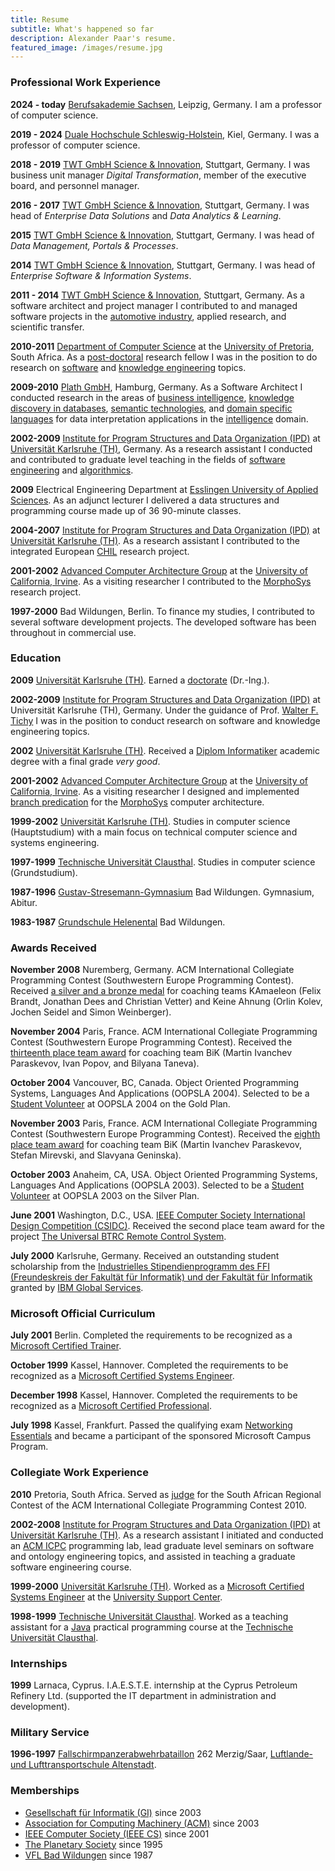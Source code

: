 ```yaml
---
title: Resume
subtitle: What's happened so far
description: Alexander Paar's resume.
featured_image: /images/resume.jpg
---
```


### Professional Work Experience

**2024 - today** [Berufsakademie Sachsen](https://www.ba-sachsen.de/), Leipzig, Germany. I am a professor of computer science.

**2019 - 2024** [Duale Hochschule Schleswig-Holstein](https://www.dhsh.de/), Kiel, Germany. I was a professor of computer science.

**2018 - 2019** [TWT GmbH Science & Innovation](https://www.twt-gmbh.de/), Stuttgart, Germany. I was business unit manager _Digital Transformation_, member of the executive board, and personnel manager.

**2016 - 2017** [TWT GmbH Science & Innovation](https://www.twt-gmbh.de/), Stuttgart, Germany. I was head of _Enterprise Data Solutions_ and _Data Analytics & Learning_.

**2015** [TWT GmbH Science & Innovation](https://www.twt-gmbh.de/), Stuttgart, Germany. I was head of _Data Management, Portals & Processes_.

**2014** [TWT GmbH Science & Innovation](https://www.twt-gmbh.de/), Stuttgart, Germany. I was head of _Enterprise Software & Information Systems_.

**2011 - 2014** [TWT GmbH Science & Innovation](https://www.twt-gmbh.de/), Stuttgart, Germany. As a software architect and project manager I contributed to and managed software projects in the [automotive industry](https://en.wikipedia.org/wiki/Automotive_industry), applied research, and scientific transfer.

**2010-2011** [Department of Computer Science](https://cs.up.ac.za/) at the [University of Pretoria](https://www.up.ac.za/), South Africa. As a [post-doctoral](https://en.wikipedia.org/wiki/Postdoctoral_researcher) research fellow I was in the position to do research on [software](https://en.wikipedia.org/wiki/Software_engineering) and [knowledge engineering](https://en.wikipedia.org/wiki/Knowledge_engineering) topics.

**2009-2010** [Plath GmbH](http://www.plath.de/), Hamburg, Germany. As a Software Architect I conducted research in the areas of [business intelligence](https://en.wikipedia.org/wiki/Business_intelligence), [knowledge discovery in databases](https://en.wikipedia.org/wiki/Data_mining), [semantic technologies](https://en.wikipedia.org/wiki/Semantic_technology), and [domain specific languages](https://en.wikipedia.org/wiki/Domain-specific_language) for data interpretation applications in the [intelligence](https://en.wikipedia.org/wiki/Intelligence_assessment) domain.

**2002-2009** [Institute for Program Structures and Data Organization (IPD)](http://wwwipd.ira.uka.de/) at [Universität Karlsruhe (TH)](http://www.uni-karlsruhe.de/), Germany. As a research assistant I conducted and contributed to graduate level teaching in the fields of [software engineering](https://en.wikipedia.org/wiki/Software_engineering) and [algorithmics](https://en.wikipedia.org/wiki/Algorithmics).

**2009** Electrical Engineering Department at [Esslingen University of Applied Sciences](https://www.hs-esslingen.de/). As an adjunct lecturer I delivered a data structures and programming course made up of 36 90-minute classes.

**2004-2007** [Institute for Program Structures and Data Organization (IPD)](http://wwwipd.ira.uka.de/) at [Universität Karlsruhe (TH)](http://www.uni-karlsruhe.de/). As a research assistant I contributed to the integrated European [CHIL](http://chil.server.de/) research project.

**2001-2002** [Advanced Computer Architecture Group](http://www.eng.uci.edu/comp.arch/index.html) at the [University of California, Irvine](https://uci.edu/). As a visiting researcher I contributed to the [MorphoSys](http://www.eng.uci.edu/morphosys/) research project.

**1997-2000** Bad Wildungen, Berlin. To finance my studies, I contributed to several software development projects. The developed software has been throughout in commercial use.

### Education

**2009** [Universität Karlsruhe (TH)](http://www.uni-karlsruhe.de/). Earned a [doctorate](/blog/doctorate) (Dr.-Ing.).

**2002-2009** [Institute for Program Structures and Data Organization (IPD)](http://wwwipd.ira.uka.de/) at Universität Karlsruhe (TH), Germany. Under the guidance of Prof. [Walter F. Tichy](https://en.wikipedia.org/wiki/Walter_F._Tichy) I was in the position to conduct research on software and knowledge engineering topics.

**2002** [Universität Karlsruhe (TH)](http://www.uni-karlsruhe.de/). Received a [Diplom Informatiker](/blog/diplom-informatiker) academic degree with a final grade _very good_.

**2001-2002** [Advanced Computer Architecture Group](http://www.eng.uci.edu/comp.arch/index.html) at the [University of California, Irvine](https://uci.edu/). As a visiting researcher I designed and implemented [branch predication](<https://en.wikipedia.org/wiki/Predication_(computer_architecture)>) for the [MorphoSys](http://www.eng.uci.edu/morphosys/) computer architecture.

**1999-2002** [Universität Karlsruhe (TH)](http://www.uni-karlsruhe.de/). Studies in computer science (Hauptstudium) with a main focus on technical computer science and systems engineering.

**1997-1999** [Technische Universität Clausthal](https://www.tu-clausthal.de/). Studies in computer science (Grundstudium).

**1987-1996** [Gustav-Stresemann-Gymnasium](https://gymnasium-badwildungen.de/) Bad Wildungen. Gymnasium, Abitur.

**1983-1987** [Grundschule Helenental](https://www.helenentalschule.de/) Bad Wildungen.

### Awards Received

**November 2008** Nuremberg, Germany. ACM International Collegiate Programming Contest (Southwestern Europe Programming Contest). Received [a silver and a bronze medal](/blog/swerc-2008) for coaching teams KAmaeleon (Felix Brandt, Jonathan Dees and Christian Vetter) and Keine Ahnung (Orlin Kolev, Jochen Seidel and Simon Weinberger).

**November 2004** Paris, France. ACM International Collegiate Programming Contest (Southwestern Europe Programming Contest). Received the [thirteenth place team award](/blog/swerc-2004) for coaching team BiK (Martin Ivanchev Paraskevov, Ivan Popov, and Bilyana Taneva).

**October 2004** Vancouver, BC, Canada. Object Oriented Programming Systems, Languages And Applications (OOPSLA 2004). Selected to be a [Student Volunteer](/blog/oopsla-2004) at OOPSLA 2004 on the Gold Plan.

**November 2003** Paris, France. ACM International Collegiate Programming Contest (Southwestern Europe Programming Contest). Received the [eighth place team award](/blog/swerc-2003) for coaching team BiK (Martin Ivanchev Paraskevov, Stefan Mirevski, and Slavyana Geninska).

**October 2003** Anaheim, CA, USA. Object Oriented Programming Systems, Languages And Applications (OOPSLA 2003). Selected to be a [Student Volunteer](/blog/oopsla-2003) at OOPSLA 2003 on the Silver Plan.

**June 2001** Washington, D.C., USA. [IEEE Computer Society International Design Competition (CSIDC)](http://www.computer.org/portal/web/csidc/). Received the second place team award for the project [The Universal BTRC Remote Control System](/blog/csidc-2001).

**July 2000** Karlsruhe, Germany. Received an outstanding student scholarship from the [Industrielles Stipendienprogramm des FFI (Freundeskreis der Fakultät für Informatik) und der Fakultät für Informatik](http://www.ipd.uka.de/ffi-stipendium/) granted by [IBM Global Services](http://www.ibm.com/services/).

### Microsoft Official Curriculum

**July 2001** Berlin. Completed the requirements to be recognized as a [Microsoft Certified Trainer](/images/blog/microsoft-official-curriculum/mct.jpg).

**October 1999** Kassel, Hannover. Completed the requirements to be recognized as a [Microsoft Certified Systems Engineer](/images/blog/microsoft-official-curriculum/mcse.jpg).

**December 1998** Kassel, Hannover. Completed the requirements to be recognized as a [Microsoft Certified Professional](/images/blog/microsoft-official-curriculum/mcp.jpg).

**July 1998** Kassel, Frankfurt. Passed the qualifying exam [Networking Essentials](/images/blog/microsoft-official-curriculum/networking-essentials.jpg) and became a participant of the sponsored Microsoft Campus Program.

### Collegiate Work Experience

**2010** Pretoria, South Africa. Served as [judge](/blog/sarc-2010) for the South African Regional Contest of the ACM International Collegiate Programming Contest 2010.

**2002-2008** [Institute for Program Structures and Data Organization (IPD)](http://wwwipd.ira.uka.de/) at [Universität Karlsruhe (TH)](http://www.uni-karlsruhe.de/). As a research assistant I initiated and conducted an [ACM ICPC](http://icpc.baylor.edu/) programming lab, lead graduate level seminars on software and ontology engineering topics, and assisted in teaching a graduate software engineering course.

**1999-2000** [Universität Karlsruhe (TH)](http://www.uni-karlsruhe.de/). Worked as a [Microsoft Certified Systems Engineer](http://en.wikipedia.org/wiki/Microsoft_Certified_Professional#Microsoft_Certified_Systems_Engineer_or_M.C.S.E.) at the [University Support Center](https://www.escde.net/).

**1998-1999** [Technische Universität Clausthal](https://www.tu-clausthal.de/). Worked as a teaching assistant for a [Java](<http://en.wikipedia.org/wiki/Java_(programming_language)>) practical programming course at the [Technische Universität Clausthal](http://www.in.tu-clausthal.de/).

### Internships

**1999** Larnaca, Cyprus. I.A.E.S.T.E. internship at the Cyprus Petroleum Refinery Ltd. (supported the IT department in administration and development).

### Military Service

**1996-1997** [Fallschirmpanzerabwehrbataillon](http://de.wikipedia.org/wiki/Liste_der_Fallschirmj%C3%A4gerverb%C3%A4nde_der_Bundeswehr#Fallschirmpanzerabwehrbataillone) 262 Merzig/Saar, [Luftlande- und Lufttransportschule Altenstadt](http://de.wikipedia.org/wiki/Luftlande-_und_Lufttransportschule).

### Memberships

- [Gesellschaft für Informatik (GI)](https://gi.de/) since 2003
- [Association for Computing Machinery (ACM)](https://www.acm.org/) since 2003
- [IEEE Computer Society (IEEE CS)](https://www.computer.org/) since 2001
- [The Planetary Society](http://planetary.org/) since 1995
- [VFL Bad Wildungen](http://www.vfl-badwildungen.de/) since 1987
